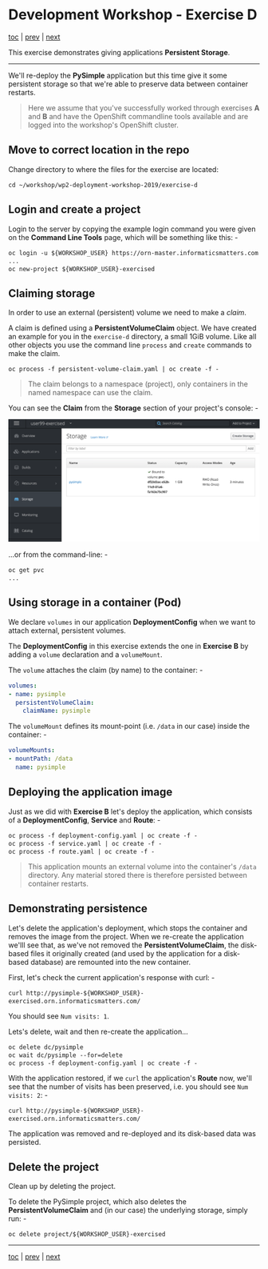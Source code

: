 # Development Workshop - Exercise D

[toc](../README.md) | [prev](../tutorial-3/README.md) | [next](../tutorial-4/README.md)

This exercise demonstrates giving applications **Persistent Storage**.

---

We'll re-deploy the **PySimple** application but this time give it some
persistent storage so that we're able to preserve data between container
restarts.

>   Here we assume that you've successfully worked through exercises **A**
    and **B** and have the OpenShift commandline tools available and are
    logged into the workshop's OpenShift cluster.

## Move to correct location in the repo

Change directory to where the files for the exercise are located:

    cd ~/workshop/wp2-deployment-workshop-2019/exercise-d

## Login and create a project
Login to the server by copying the example login command you were given on the
**Command Line Tools** page, which will be something like this: -

    oc login -u ${WORKSHOP_USER} https://orn-master.informaticsmatters.com
    ...
    oc new-project ${WORKSHOP_USER}-exercised

## Claiming storage
In order to use an external (persistent) volume we need to make a _claim_.

A claim is defined using a **PersistentVolumeClaim** object. We have
created an example for you in the `exercise-d` directory, a small 1GiB
volume. Like all other objects you use the command line `process` and
`create` commands to make the claim.

    oc process -f persistent-volume-claim.yaml | oc create -f -

>   The claim belongs to a namespace (project), only containers in the named
    namespace can use the claim.

You can see the **Claim** from the **Storage** section of your project's
console: -

![](screen-1.png)

...or from the command-line: -

    oc get pvc
    ...
    
## Using storage in a container (Pod)
We declare `volumes` in our application **DeploymentConfig** when we want to
attach external, persistent volumes.

The **DeploymentConfig** in this exercise extends the one in **Exercise B**
by adding a `volume` declaration and a `volumeMount`.

The `volume` attaches the claim (by name) to the container: -

```yaml
volumes:
- name: pysimple
  persistentVolumeClaim:
    claimName: pysimple
```

The `volumeMount` defines its mount-point (i.e. `/data` in our case)
inside the container: -

```yaml
volumeMounts:
- mountPath: /data
  name: pysimple
```

## Deploying the application image
Just as we did with **Exercise B** let's deploy the application, which consists
of a **DeploymentConfig**, **Service** and **Route**: -

    oc process -f deployment-config.yaml | oc create -f -
    oc process -f service.yaml | oc create -f -
    oc process -f route.yaml | oc create -f -

>   This application mounts an external volume into the container's
    `/data` directory. Any material stored there is therefore persisted
    between container restarts.

## Demonstrating persistence
Let's delete the application's deployment, which stops the container and
removes the image from the project. When we re-create the application
we'lll see that, as we've not removed the **PersistentVolumeClaim**, the
disk-based files it originally created (and used by the application for a
disk-based database) are remounted into the new container.

First, let's check the current application's response with curl: -

    curl http://pysimple-${WORKSHOP_USER}-exercised.orn.informaticsmatters.com/

You should see `Num visits: 1`.

Lets's delete, wait and then re-create the application...

    oc delete dc/pysimple
    oc wait dc/pysimple --for=delete
    oc process -f deployment-config.yaml | oc create -f -

With the application restored, if we `curl` the application's **Route** now,
we'll see that the number of visits has been preserved,
i.e. you should see `Num visits: 2`: -

    curl http://pysimple-${WORKSHOP_USER}-exercised.orn.informaticsmatters.com/

The application was removed and re-deployed and its disk-based data was
persisted.

## Delete the project
Clean up by deleting the project.

To delete the PySimple project, which also deletes the **PersistentVolumeClaim**
and (in our case) the underlying storage, simply run: -

    oc delete project/${WORKSHOP_USER}-exercised

---

[toc](../README.md) | [prev](../tutorial-3/README.md) | [next](../tutorial-4/README.md)
